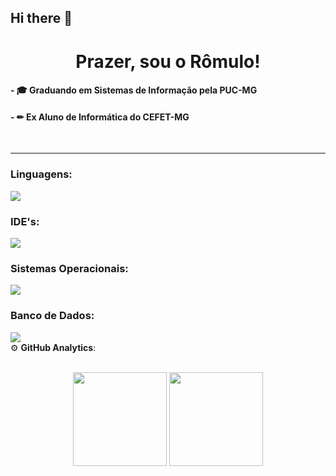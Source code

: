 ## Hi there 👋
<h1 align="center"> Prazer, sou o Rômulo!</h1>
<h4 align="left"> - 🎓 Graduando em Sistemas de Informação pela PUC-MG </h3>
<h4 align="left"> - ✏ Ex Aluno de Informática do CEFET-MG </h3>


<br>

---
<h3 align="left">Linguagens:</h3>
<a href="https://skillicons.dev">
    <img src="https://skillicons.dev/icons?i=c,cpp,java,javascript,python,php,html,css" />
  </a>

<h3 align="left">IDE's:</h3>
<a href="https://skillicons.dev">
    <img src="https://skillicons.dev/icons?i=vscode,eclipse,intellij"/> 
</a>

<h3 align="left">Sistemas Operacionais:</h3>
<a href="https://skillicons.dev">
    <img src="https://skillicons.dev/icons?i=windows,ubuntu,linux,kali" />
  </a>

<h3 align="left">Banco de Dados:</h3>
<a href="https://skillicons.dev">
    <img src="https://skillicons.dev/icons?i=mysql" />
  </a>

<summary>⚙ <b>GitHub Analytics</b>: </summary>
  <br>
  <p align="center">
      <img height="150em" src="https://github-readme-stats-eight-theta.vercel.app/api?username=ruggieroromulo&show_icons=true&theme=tokyonight&include_all_commits=true&count_private=true"/>
      <img height="150em" src="https://github-readme-stats-eight-theta.vercel.app/api/top-langs/?username=ruggieroromulo&layout=compact&langs_count=8&theme=tokyonight&include_all_commits=true&count_private=true"/>
  </p>

